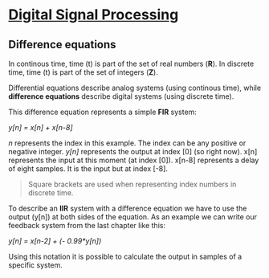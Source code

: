 # [Digital Signal Processing](index.md)

## Difference equations

In continous time, time (t) is part of the set of real numbers (**R**).
In discrete time, time (t) is part of the set of integers (**Z**).

Differential equations describe analog systems (using continous time), while **difference equations** describe digital systems (using discrete time). 

This difference equation represents a simple **FIR** system:

_y[n] = x[n] + x[n-8]_

*n* represents the index in this example. The index can be any positive or negative integer.
*y[n]* represents the output at index [0] (so right now).
x[n] represents the input at this moment (at index [0]).
x[n-8] represents a delay of eight samples. It is the input but at index [-8].

> Square brackets are used when representing index numbers in discrete time.

To describe an **IIR** system with a difference equation we have to use the output (y[n]) at both sides of the equation. As an example we can write our feedback system from the last chapter like this:

_y[n] = x[n-2] + (- 0.99*y[n])_

Using this notation it is possible to calculate the output in samples of a specific system.
